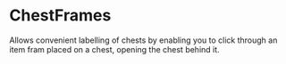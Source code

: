 # ChestFrames

Allows convenient labelling of chests by enabling you to click through an item fram placed on a chest, opening the chest behind it.
